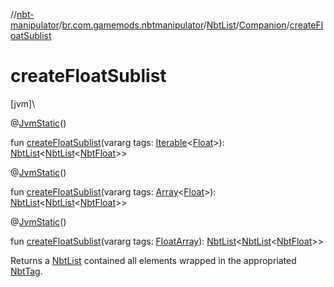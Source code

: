 //[nbt-manipulator](../../../../index.md)/[br.com.gamemods.nbtmanipulator](../../index.md)/[NbtList](../index.md)/[Companion](index.md)/[createFloatSublist](create-float-sublist.md)

# createFloatSublist

[jvm]\

@[JvmStatic](https://kotlinlang.org/api/latest/jvm/stdlib/kotlin.jvm/-jvm-static/index.html)()

fun [createFloatSublist](create-float-sublist.md)(vararg tags: [Iterable](https://kotlinlang.org/api/latest/jvm/stdlib/kotlin.collections/-iterable/index.html)<[Float](https://kotlinlang.org/api/latest/jvm/stdlib/kotlin/-float/index.html)>): [NbtList](../index.md)<[NbtList](../index.md)<[NbtFloat](../../-nbt-float/index.md)>>

@[JvmStatic](https://kotlinlang.org/api/latest/jvm/stdlib/kotlin.jvm/-jvm-static/index.html)()

fun [createFloatSublist](create-float-sublist.md)(vararg tags: [Array](https://kotlinlang.org/api/latest/jvm/stdlib/kotlin/-array/index.html)<[Float](https://kotlinlang.org/api/latest/jvm/stdlib/kotlin/-float/index.html)>): [NbtList](../index.md)<[NbtList](../index.md)<[NbtFloat](../../-nbt-float/index.md)>>

@[JvmStatic](https://kotlinlang.org/api/latest/jvm/stdlib/kotlin.jvm/-jvm-static/index.html)()

fun [createFloatSublist](create-float-sublist.md)(vararg tags: [FloatArray](https://kotlinlang.org/api/latest/jvm/stdlib/kotlin/-float-array/index.html)): [NbtList](../index.md)<[NbtList](../index.md)<[NbtFloat](../../-nbt-float/index.md)>>

Returns a [NbtList](../index.md) contained all elements wrapped in the appropriated [NbtTag](../../-nbt-tag/index.md).
